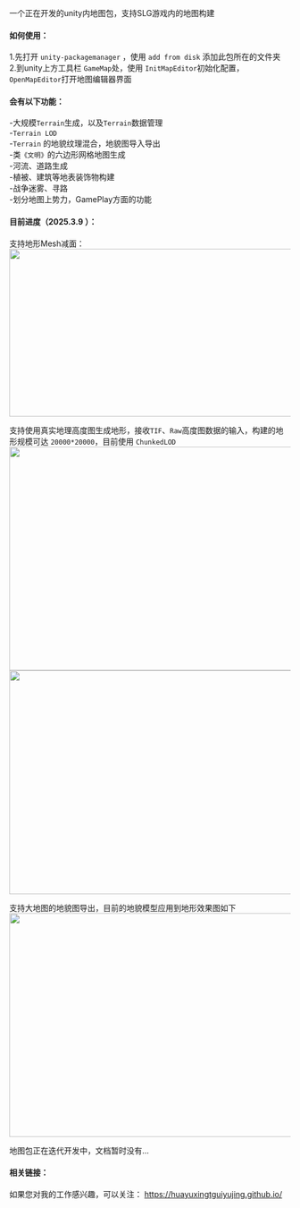 
一个正在开发的unity内地图包，支持SLG游戏内的地图构建<br> 

#### 如何使用：<br> 
1.先打开 `unity-packagemanager` ，使用 `add from disk` 添加此包所在的文件夹<br> 
2.到unity上方工具栏 `GameMap`处，使用 `InitMapEditor`初始化配置，`OpenMapEditor`打开地图编辑器界面<br> 

#### 会有以下功能：<br> 
-大规模`Terrain`生成，以及`Terrain`数据管理<br> 
-`Terrain LOD`<br> 
-`Terrain` 的地貌纹理混合，地貌图导入导出<br> 
-类`《文明》`的六边形网格地图生成<br> 
-河流、道路生成<br> 
-植被、建筑等地表装饰物构建<br> 
-战争迷雾、寻路<br> 
-划分地图上势力，GamePlay方面的功能<br> 

#### 目前进度（2025.3.9 ）：<br> 

支持地形Mesh减面：<br> 
<img src="https://github.com/user-attachments/assets/2553973e-6ae2-4201-ab63-078156b7d076" width="720px" height="300px">

支持使用真实地理高度图生成地形，接收`TIF`、`Raw`高度图数据的输入，构建的地形规模可达 `20000*20000`，目前使用 `ChunkedLOD` <br> 
<img src="https://github.com/user-attachments/assets/e6859358-fc9b-47a2-bf15-4a1ca9dc052d" width="720px" height="400px">
<img src="https://github.com/user-attachments/assets/52b3768f-341b-4f3e-90ff-3bb7c0afad49" width="720px" height="400px">

支持大地图的地貌图导出，目前的地貌模型应用到地形效果图如下<br> 
<img src="https://github.com/user-attachments/assets/6c5c28c2-86cf-40f9-a972-87feefefeb77" width="720px" height="400px">

地图包正在迭代开发中，文档暂时没有...<br> 

#### 相关链接：
如果您对我的工作感兴趣，可以关注：
<a href = "https://huayuxingtguiyujing.github.io/" target="_blank">https://huayuxingtguiyujing.github.io/</a>

